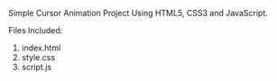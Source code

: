 Simple Cursor Animation Project Using HTML5, CSS3 and JavaScript.

Files Included:

1. index.html
2. style.css
3. script.js

